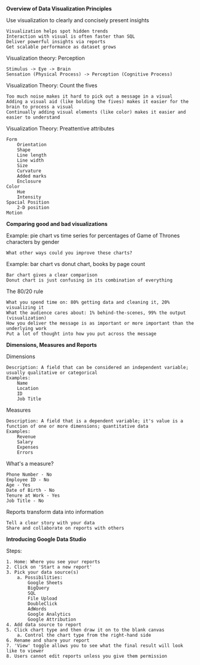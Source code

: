 **Overview of Data Visualization Principles**

Use visualization to clearly and concisely present insights

	Visualization helps spot hidden trends
	Interaction with visual is often faster than SQL
	Deliver powerful insights via reports
	Get scalable performance as dataset grows
	
Visualization theory: Perception

	Stimulus -> Eye -> Brain
	Sensation (Physical Process) -> Perception (Cognitive Process)
	
Visualization Theory: Count the fives

	Too much noise makes it hard to pick out a message in a visual
	Adding a visual aid (like bolding the fives) makes it easier for the brain to process a visual
	Continually adding visual elements (like color) makes it easier and easier to understand

Visualization Theory: Preattentive attributes

	Form
		Orientation
		Shape
		Line length
		Line width
		Size
		Curvature
		Added marks
		Enclosure
	Color
		Hue
		Intensity
	Spacial Position
		2-D position
	Motion
	
**Comparing good and bad visualizations**

Example: pie chart vs time series for percentages of Game of Thrones characters by gender

	What other ways could you improve these charts?

Example: bar chart vs donut chart, books by page count

	Bar chart gives a clear comparison
	Donut chart is just confusing in its combination of everything
	
The 80/20 rule

	What you spend time on: 80% getting data and cleaning it, 20% visualizing it
	What the audience cares about: 1% behind-the-scenes, 99% the output (visualization)
	How you deliver the message is as important or more important than the underlying work
	Put a lot of thought into how you put across the message
	
**Dimensions, Measures and Reports**

Dimensions

	Description: A field that can be considered an independent variable; usually qualitative or categorical
	Examples:
		Name
		Location
		ID
		Job Title
	
Measures

	Description: A field that is a dependent variable; it's value is a function of one or more dimensions; quantitative data
	Examples:
		Revenue
		Salary
		Expenses
		Errors
		
What's a measure?

	Phone Number - No
	Employee ID - No
	Age - Yes
	Date of Birth - No
	Tenure at Work - Yes
	Job Title - No
	
Reports transform data into information

	Tell a clear story with your data
	Share and collaborate on reports with others
	
**Introducing Google Data Studio**

Steps:

	1. Home: Where you see your reports
	2. Click on 'Start a new report'
	3. Pick your data source(s)
		a. Possibilities:
			Google Sheets
			BigQuery
			SQL
			File Upload
			DoubleClick
			AdWords
			Google Analytics
			Google Attribution
	4. Add data source to report
	5. Click chart type and then draw it on to the blank canvas
		a. Control the chart type from the right-hand side
	6. Rename and share your report
	7. 'View' toggle allows you to see what the final result will look like to viewer
	8. Users cannot edit reports unless you give them permission